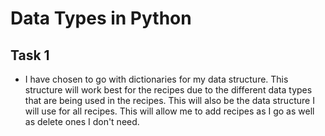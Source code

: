# Data Types in Python

## Task 1

- I have chosen to go with dictionaries for my data structure. This structure will work best for the recipes due to the different data types that are being used in the recipes. This will also be the data structure I will use for all recipes. This will allow me to add recipes as I go as well as delete ones I don't need.
